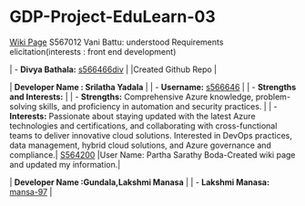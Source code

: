 # GDP-Project-EduLearn-03
[Wiki Page](https://github.com/s566466div/GDP-Project-EduLearn-03/wiki)
S567012 Vani Battu: understood Requirements elicitation(interests : front end development)

| - **Divya Bathala:** [s566466div](https://github.com/s566466div) |
|Created Github Repo |

| **Developer Name : Srilatha Yadala** |
| - **Username:** [s566646](https://github.com/S566646) |
| - **Strengths and Interests:** |
|   - **Strengths:** Comprehensive Azure knowledge, problem-solving skills, and proficiency in automation and security practices. |
|   - **Interests:** Passionate about staying updated with the latest Azure technologies and certifications, and collaborating with cross-functional teams to deliver innovative cloud solutions. Interested in DevOps practices, data management, hybrid cloud solutions, and Azure governance and compliance.|
[S564200](https://github.com/S564200)
|User Name: Partha Sarathy Boda-Created wiki page and updated my information.|


| **Developer Name :Gundala,Lakshmi Manasa** |
| - **Lakshmi Manasa:** [mansa-97](https://github.com/mansa-97) |

